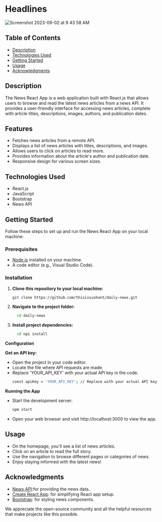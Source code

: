 # Headlines

![Screenshot 2023-09-02 at 9 43 58 AM](https://github.com/thisissushant/daily-news/assets/82133186/b028d49b-1235-4d2f-a632-7c26dbd6c190)

## Table of Contents

- [Description](#description)
- [Technologies Used](#technologies-used)
- [Getting Started](#getting-started)
- [Usage](#usage)
- [Acknowledgments](#acknowledgments)

## Description

The News React App is a web application built with React.js that allows users to browse and read the latest news articles from a news API. It provides a user-friendly interface for accessing news articles, complete with article titles, descriptions, images, authors, and publication dates.

## Features

- Fetches news articles from a remote API.
- Displays a list of news articles with titles, descriptions, and images.
- Allows users to click on articles to read more.
- Provides information about the article's author and publication date.
- Responsive design for various screen sizes.

## Technologies Used

- React.js
- JavaScript
- Bootstrap
- News API 

## Getting Started

Follow these steps to set up and run the News React App on your local machine:

### Prerequisites

- [Node.js](https://nodejs.org/) installed on your machine.
- A code editor (e.g., Visual Studio Code).

### Installation

1. **Clone this repository to your local machine:**

   ```bash
   git clone https://github.com/thisissushant/daily-news.git

2. **Navigate to the project folder:**

   ```bash
     cd daily-news
   
3. **Install project dependencies:**

   ```bash
     cd npi install
   
**Configuration**

**Get an API key:**

- Open the project in your code editor.
- Locate the file where API requests are made.
- Replace 'YOUR_API_KEY' with your actual API key in the code.
  ```bash
  const apiKey = 'YOUR_API_KEY'; // Replace with your actual API key

**Running the App**
- Start the development server:
  ```bash
  npm start

- Open your web browser and visit http://localhost:3000 to view the app.




## Usage

- On the homepage, you'll see a list of news articles.
- Click on an article to read the full story.
- Use the navigation to browse different pages or categories of news.
- Enjoy staying informed with the latest news!

## Acknowledgments

- [News API](https://newsapi.org/):for providing the news data..
- [Create React App](https://react.dev/): for simplifying React app setup.
- [Bootstrap](https://getbootstrap.com/): for styling news components.

We appreciate the open-source community and all the helpful resources that make projects like this possible.
